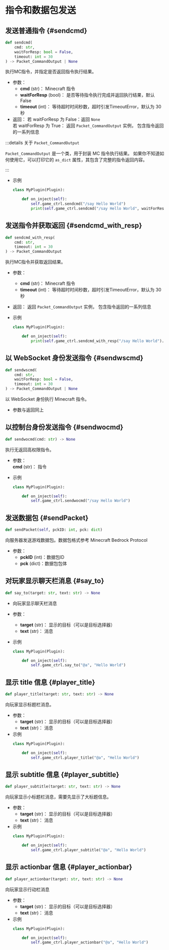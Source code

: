 # 指令和数据包发送

## 发送普通指令 {#sendcmd}
```python
def sendcmd(
    cmd: str,
    waitForResp: bool = False,
    timeout: int = 30
) -> Packet_CommandOutput | None
```
执行MC指令，并指定是否返回指令执行结果。
- 参数：  
    - **cmd** (str)： Minecraft 指令  
    - **waitForResp** (bool)： 是否等待指令执行完成并返回执行结果，默认False  
    - **timeout** (int)： 等待超时时间秒数，超时引发TimeoutError，默认为 30 秒
- 返回：
    若 waitForResp 为 False：返回 `None`   
    若 waitForResp 为 True： 返回 `Packet_CommandOutput` 实例， 包含指令返回的一系列信息

:::details 关于 `Packet_CommandOutput`

`Packet_CommandOutput` 是一个类，用于封装 MC 指令执行结果。
如果你不知道如何使用它，可以打印它的 `as_dict` 属性，其包含了完整的指令返回内容。

:::

- 示例
    ```python
    class MyPlugin(Plugin):

        def on_inject(self):
            self.game_ctrl.sendcmd("/say Hello World")
            print(self.game_ctrl.sendcmd("/say Hello World", waitForResp=True).as_dict)
    ```


## 发送指令并获取返回 {#sendcmd_with_resp}
```python
def sendcmd_with_resp(
    cmd: str,
    timeout: int = 30
) -> Packet_CommandOutput
```
执行MC指令并获取返回结果。
- 参数：  
    - **cmd** (str)： Minecraft 指令  
    - **timeout** (int)： 等待超时时间秒数，超时引发TimeoutError，默认为 30 秒
- 返回：
    返回 `Packet_CommandOutput` 实例， 包含指令返回的一系列信息


- 示例
    ```python
    class MyPlugin(Plugin):

        def on_inject(self):
            print(self.game_ctrl.sendcmd_with_resp("/say Hello World").as_dict)
    ```


## 以 WebSocket 身份发送指令 {#sendwscmd}
```python
def sendwscmd(
    cmd: str,
    waitForResp: bool = False,
    timeout: int = 30
) -> Packet_CommandOutput | None
```
以 WebSocket 身份执行 Minecraft 指令。
- 参数与返回同上


## 以控制台身份发送指令 {#sendwocmd}
```python
def sendwocmd(cmd: str) -> None
```
执行无返回高权限指令。
- 参数：  
    **cmd** (str)： 指令

- 示例
    ```python
    class MyPlugin(Plugin):

        def on_inject(self):
            self.game_ctrl.sendwocmd("/say Hello World")
    ```


## 发送数据包 {#sendPacket}
```python
def sendPacket(self, pckID: int, pck: dict)
```
向服务器发送游戏数据包。数据包格式参考 Minecraft Bedrock Protocol
- 参数：
    - **pckID** (int)：数据包ID
    - **pck** (dict)：数据包包体

## 对玩家显示聊天栏消息 {#say_to}
```python
def say_to(target: str, text: str) -> None
```
- 向玩家显示聊天栏消息
- 参数：  
    - **target** (str)： 显示的目标（可以是目标选择器）  
    - **text** (str)： 消息

- 示例
    ```python
    class MyPlugin(Plugin):

        def on_inject(self):
            self.game_ctrl.say_to("@a", "Hello World")
    ```


## 显示 title 信息 {#player_title}
```python
def player_title(target: str, text: str) -> None
```
向玩家显示标题栏消息。
- 参数：  
    - **target** (str)： 显示的目标（可以是目标选择器）  
    - **text** (str)： 消息
- 示例
    ```python
    class MyPlugin(Plugin):

        def on_inject(self):
            self.game_ctrl.player_title("@a", "Hello World")
    ```


## 显示 subtitle 信息 {#player_subtitle}
```python
def player_subtitle(target: str, text: str) -> None
```
向玩家显示小标题栏消息，需要先显示了大标题信息。
- 参数：  
    - **target** (str)： 显示的目标（可以是目标选择器）  
    - **text** (str)： 消息
- 示例
    ```python
    class MyPlugin(Plugin):

        def on_inject(self):
            self.game_ctrl.player_subtitle("@a", "Hello World")
    ```


## 显示 actionbar 信息 {#player_actionbar}
```python
def player_actionbar(target: str, text: str) -> None
```
向玩家显示行动栏消息
- 参数：  
    - **target** (str)： 显示的目标（可以是目标选择器）  
    - **text** (str)： 消息
- 示例
    ```python
    class MyPlugin(Plugin):

        def on_inject(self):
            self.game_ctrl.player_actionbar("@a", "Hello World")
    ```
